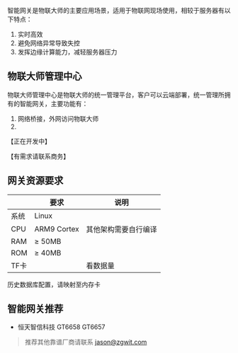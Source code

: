 智能网关是物联大师的主要应用场景，适用于物联网现场使用，相较于服务器有以下特点：
1. 实时高效
2. 避免网络异常导致失控
3. 发挥边缘计算能力，减轻服务器压力

## 物联大师管理中心

物联大师管理中心是物联大师的统一管理平台，客户可以云端部署，统一管理所拥有的智能网关，主要功能有：
1. 网络桥接，外网访问物联大师
2. 

【正在开发中】

【有需求请联系商务】


## 网关资源要求

|     | 要求          | 说明         |
|-----|-------------|------------|
| 系统  | Linux       |            |
| CPU | ARM9 Cortex | 其他架构需要自行编译 |
| RAM | ≥ 50MB      |            |
| ROM | ≥ 40MB      |            |
| TF卡 |             | 看数据量       |

历史数据库配置，请映射至内存卡

## 智能网关推荐

* 恒天智信科技 GT6658 GT6657

> 推荐其他靠谱厂商请联系 jason@zgwit.com
